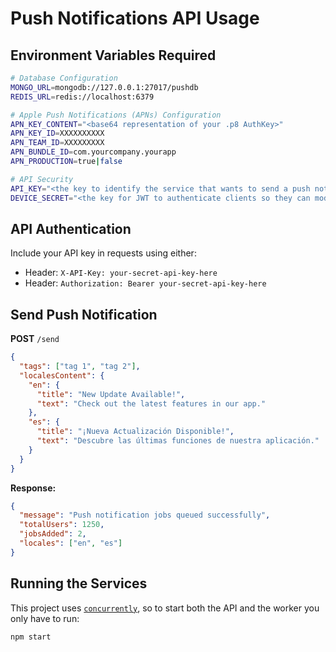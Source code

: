 # Push Notifications API Usage

## Environment Variables Required

```bash
# Database Configuration
MONGO_URL=mongodb://127.0.0.1:27017/pushdb
REDIS_URL=redis://localhost:6379

# Apple Push Notifications (APNs) Configuration
APN_KEY_CONTENT="<base64 representation of your .p8 AuthKey>"
APN_KEY_ID=XXXXXXXXXX
APN_TEAM_ID=XXXXXXXXX
APN_BUNDLE_ID=com.yourcompany.yourapp
APN_PRODUCTION=true|false

# API Security
API_KEY="<the key to identify the service that wants to send a push notification>"
DEVICE_SECRET="<the key for JWT to authenticate clients so they can modify their tags>"
```

## API Authentication

Include your API key in requests using either:

- Header: `X-API-Key: your-secret-api-key-here`
- Header: `Authorization: Bearer your-secret-api-key-here`

## Send Push Notification

**POST** `/send`

```json
{
  "tags": ["tag 1", "tag 2"],
  "localesContent": {
    "en": {
      "title": "New Update Available!",
      "text": "Check out the latest features in our app."
    },
    "es": {
      "title": "¡Nueva Actualización Disponible!",
      "text": "Descubre las últimas funciones de nuestra aplicación."
    }
  }
}
```

**Response:**

```json
{
  "message": "Push notification jobs queued successfully",
  "totalUsers": 1250,
  "jobsAdded": 2,
  "locales": ["en", "es"]
}
```

## Running the Services

This project uses [`concurrently`](https://www.npmjs.com/package/concurrently), so to start both the API and the worker you only have to run:

```shell
npm start
```
